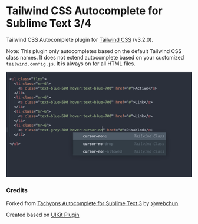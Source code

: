 Tailwind CSS Autocomplete for Sublime Text 3/4
=============

Tailwind CSS Autocomplete plugin for [Tailwind CSS](https://tailwindcss.com/) (v3.2.0).

Note: This plugin only autocompletes based on the default Tailwind CSS class names. It does not extend autocomplete based on your customized `tailwind.config.js`. It is always on for all HTML files.

![screenshot](screenshot.png)


### Credits
Forked from [Tachyons Autocomplete for Sublime Text 3](https://github.com/webchun/tachyons-sublime-autocomplete) by [@webchun](https://github.com/webchun)

Created based on [UIKit Plugin](https://github.com/uikit/uikit-sublime)
